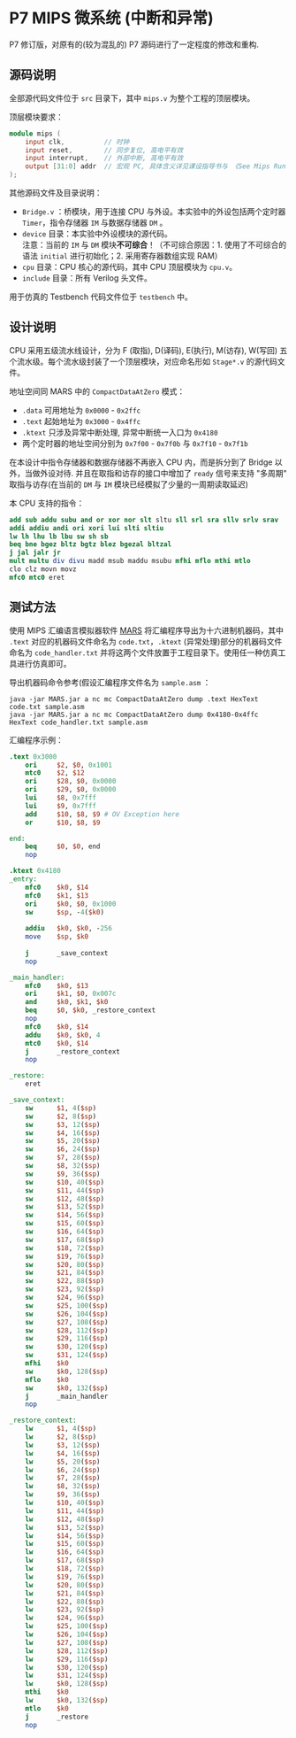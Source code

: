 # P7 MIPS 微系统 (中断和异常)

P7 修订版，对原有的(较为混乱的) P7 源码进行了一定程度的修改和重构.

## 源码说明

全部源代码文件位于 `src` 目录下，其中 `mips.v` 为整个工程的顶层模块。

顶层模块要求：

```verilog
module mips (
    input clk,          // 时钟
    input reset,        // 同步复位, 高电平有效
    input interrupt,    // 外部中断, 高电平有效
    output [31:0] addr  // 宏观 PC, 具体含义详见课设指导书与 《See Mips Run Linux》
);
```
其他源码文件及目录说明：
- `Bridge.v` ：桥模块，用于连接 CPU 与外设。本实验中的外设包括两个定时器 `Timer`，指令存储器 `IM` 与数据存储器 `DM` 。
- `device` 目录：本实验中外设模块的源代码。<br>
注意：当前的 `IM` 与 `DM` 模块**不可综合**！（不可综合原因：1. 使用了不可综合的语法 `initial` 进行初始化；2. 采用寄存器数组实现 RAM）
- `cpu` 目录：CPU 核心的源代码，其中 CPU 顶层模块为 `cpu.v`。
- `include` 目录：所有 Verilog 头文件。

用于仿真的 Testbench 代码文件位于 `testbench` 中。

## 设计说明

CPU 采用五级流水线设计，分为 F (取指), D(译码), E(执行), M(访存), W(写回) 五个流水级。每个流水级封装了一个顶层模块，对应命名形如 `Stage*.v` 的源代码文件。

地址空间同 MARS 中的 `CompactDataAtZero` 模式：
- `.data` 可用地址为 `0x0000` - `0x2ffc`
- `.text` 起始地址为 `0x3000` - `0x4ffc`
- `.ktext` 只涉及异常中断处理, 异常中断统一入口为 `0x4180` 
- 两个定时器的地址空间分别为 `0x7f00` - `0x7f0b` 与 `0x7f10` - `0x7f1b` 

在本设计中指令存储器和数据存储器不再嵌入 CPU 内，而是拆分到了 Bridge 以外，当做外设对待. 并且在取指和访存的接口中增加了 `ready` 信号来支持 "多周期" 取指与访存(在当前的 `DM` 与 `IM` 模块已经模拟了少量的一周期读取延迟)

本 CPU 支持的指令：

```mips
add sub addu subu and or xor nor slt sltu sll srl sra sllv srlv srav
addi addiu andi ori xori lui slti sltiu
lw lh lhu lb lbu sw sh sb
beq bne bgez bltz bgtz blez bgezal bltzal
j jal jalr jr
mult multu div divu madd msub maddu msubu mfhi mflo mthi mtlo
clo clz movn movz
mfc0 mtc0 eret
```

## 测试方法

使用 MIPS 汇编语言模拟器软件 [MARS](http://courses.missouristate.edu/KenVollmar/MARS/) 将汇编程序导出为十六进制机器码，其中 `.text` 对应的机器码文件命名为 `code.txt`，`.ktext` (异常处理)部分的机器码文件命名为 `code_handler.txt` 并将这两个文件放置于工程目录下。使用任一种仿真工具进行仿真即可。

导出机器码命令参考(假设汇编程序文件名为 `sample.asm` ：

```batch
java -jar MARS.jar a nc mc CompactDataAtZero dump .text HexText code.txt sample.asm
java -jar MARS.jar a nc mc CompactDataAtZero dump 0x4180-0x4ffc HexText code_handler.txt sample.asm
```


汇编程序示例：

```mips
.text 0x3000
    ori     $2, $0, 0x1001
    mtc0    $2, $12
    ori     $28, $0, 0x0000
    ori     $29, $0, 0x0000
    lui     $8, 0x7fff
    lui     $9, 0x7fff
    add     $10, $8, $9 # OV Exception here
    or      $10, $8, $9

end:
    beq     $0, $0, end
    nop

.ktext 0x4180
_entry:
    mfc0    $k0, $14
    mfc0    $k1, $13
    ori     $k0, $0, 0x1000
    sw      $sp, -4($k0)
    
    addiu   $k0, $k0, -256
    move    $sp, $k0
    
    j       _save_context
    nop

_main_handler:
    mfc0    $k0, $13
    ori     $k1, $0, 0x007c
    and     $k0, $k1, $k0
    beq     $0, $k0, _restore_context
    nop
    mfc0    $k0, $14
    addu    $k0, $k0, 4
    mtc0    $k0, $14
    j       _restore_context
    nop

_restore:
    eret

_save_context:
    sw      $1, 4($sp)
    sw      $2, 8($sp)
    sw      $3, 12($sp)
    sw      $4, 16($sp)
    sw      $5, 20($sp)
    sw      $6, 24($sp)
    sw      $7, 28($sp)
    sw      $8, 32($sp)
    sw      $9, 36($sp)
    sw      $10, 40($sp)
    sw      $11, 44($sp)
    sw      $12, 48($sp)
    sw      $13, 52($sp)
    sw      $14, 56($sp)
    sw      $15, 60($sp)
    sw      $16, 64($sp)
    sw      $17, 68($sp)
    sw      $18, 72($sp)
    sw      $19, 76($sp)
    sw      $20, 80($sp)
    sw      $21, 84($sp)
    sw      $22, 88($sp)
    sw      $23, 92($sp)
    sw      $24, 96($sp)
    sw      $25, 100($sp)
    sw      $26, 104($sp)
    sw      $27, 108($sp)
    sw      $28, 112($sp)
    sw      $29, 116($sp)
    sw      $30, 120($sp)
    sw      $31, 124($sp)
    mfhi    $k0
    sw      $k0, 128($sp)
    mflo    $k0
    sw      $k0, 132($sp)
    j       _main_handler
    nop

_restore_context:
    lw      $1, 4($sp)
    lw      $2, 8($sp)
    lw      $3, 12($sp)
    lw      $4, 16($sp)
    lw      $5, 20($sp)
    lw      $6, 24($sp)
    lw      $7, 28($sp)
    lw      $8, 32($sp)
    lw      $9, 36($sp)
    lw      $10, 40($sp)
    lw      $11, 44($sp)
    lw      $12, 48($sp)
    lw      $13, 52($sp)
    lw      $14, 56($sp)
    lw      $15, 60($sp)
    lw      $16, 64($sp)
    lw      $17, 68($sp)
    lw      $18, 72($sp)
    lw      $19, 76($sp)
    lw      $20, 80($sp)
    lw      $21, 84($sp)
    lw      $22, 88($sp)
    lw      $23, 92($sp)
    lw      $24, 96($sp)
    lw      $25, 100($sp)
    lw      $26, 104($sp)
    lw      $27, 108($sp)
    lw      $28, 112($sp)
    lw      $29, 116($sp)
    lw      $30, 120($sp)
    lw      $31, 124($sp)
    lw      $k0, 128($sp)
    mthi    $k0
    lw      $k0, 132($sp)
    mtlo    $k0
    j       _restore
    nop
```